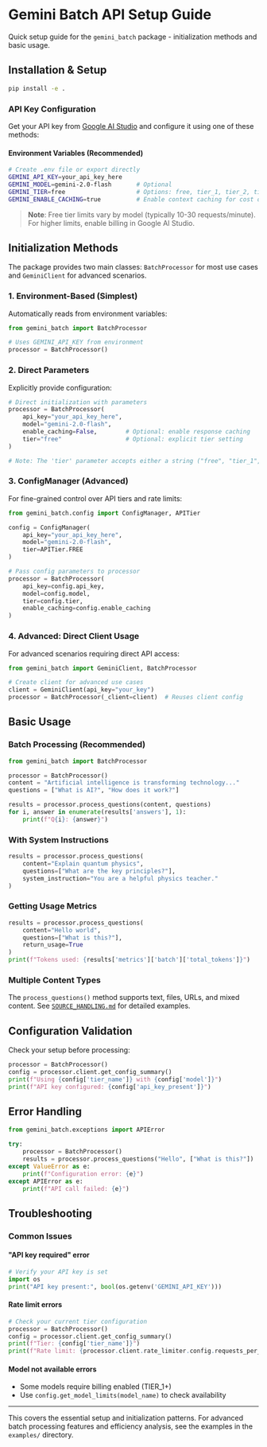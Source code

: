 # Gemini Batch API Setup Guide

Quick setup guide for the `gemini_batch` package - initialization methods and basic usage.

## Installation & Setup

```bash
pip install -e .
```

### API Key Configuration

Get your API key from [Google AI Studio](https://ai.dev/) and configure it using one of these methods:

#### Environment Variables (Recommended)

```bash
# Create .env file or export directly
GEMINI_API_KEY=your_api_key_here
GEMINI_MODEL=gemini-2.0-flash       # Optional
GEMINI_TIER=free                    # Options: free, tier_1, tier_2, tier_3
GEMINI_ENABLE_CACHING=true          # Enable context caching for cost optimization
```

> **Note**: Free tier limits vary by model (typically 10-30 requests/minute). For higher limits, enable billing in Google AI Studio.

## Initialization Methods

The package provides two main classes: `BatchProcessor` for most use cases and `GeminiClient` for advanced scenarios.

### 1. Environment-Based (Simplest)

Automatically reads from environment variables:

```python
from gemini_batch import BatchProcessor

# Uses GEMINI_API_KEY from environment
processor = BatchProcessor()
```

### 2. Direct Parameters

Explicitly provide configuration:

```python
# Direct initialization with parameters
processor = BatchProcessor(
    api_key="your_api_key_here",
    model="gemini-2.0-flash",
    enable_caching=False,        # Optional: enable response caching
    tier="free"                  # Optional: explicit tier setting
)

# Note: The 'tier' parameter accepts either a string ("free", "tier_1", etc.) or the APITier enum (APITier.FREE, APITier.TIER_1, ...).
```

### 3. ConfigManager (Advanced)

For fine-grained control over API tiers and rate limits:

```python
from gemini_batch.config import ConfigManager, APITier

config = ConfigManager(
    api_key="your_api_key_here",
    model="gemini-2.0-flash",
    tier=APITier.FREE
)

# Pass config parameters to processor
processor = BatchProcessor(
    api_key=config.api_key,
    model=config.model,
    tier=config.tier,
    enable_caching=config.enable_caching
)
```

### 4. Advanced: Direct Client Usage

For advanced scenarios requiring direct API access:

```python
from gemini_batch import GeminiClient, BatchProcessor

# Create client for advanced use cases
client = GeminiClient(api_key="your_key")
processor = BatchProcessor(_client=client)  # Reuses client config
```

## Basic Usage

### Batch Processing (Recommended)

```python
from gemini_batch import BatchProcessor

processor = BatchProcessor()
content = "Artificial intelligence is transforming technology..."
questions = ["What is AI?", "How does it work?"]

results = processor.process_questions(content, questions)
for i, answer in enumerate(results['answers'], 1):
    print(f"Q{i}: {answer}")
```

### With System Instructions

```python
results = processor.process_questions(
    content="Explain quantum physics",
    questions=["What are the key principles?"],
    system_instruction="You are a helpful physics teacher."
)
```

### Getting Usage Metrics

```python
results = processor.process_questions(
    content="Hello world", 
    questions=["What is this?"], 
    return_usage=True
)
print(f"Tokens used: {results['metrics']['batch']['total_tokens']}")
```

### Multiple Content Types

The `process_questions()` method supports text, files, URLs, and mixed content. See [`SOURCE_HANDLING.md`](SOURCE_HANDLING.md) for detailed examples.

## Configuration Validation

Check your setup before processing:

```python
processor = BatchProcessor()
config = processor.client.get_config_summary()
print(f"Using {config['tier_name']} with {config['model']}")
print(f"API key configured: {config['api_key_present']}")
```

## Error Handling

```python
from gemini_batch.exceptions import APIError

try:
    processor = BatchProcessor()
    results = processor.process_questions("Hello", ["What is this?"])
except ValueError as e:
    print(f"Configuration error: {e}")
except APIError as e:
    print(f"API call failed: {e}")
```

## Troubleshooting

### Common Issues

#### "API key required" error

```python
# Verify your API key is set
import os
print("API key present:", bool(os.getenv('GEMINI_API_KEY')))
```

#### Rate limit errors

```python
# Check your current tier configuration
processor = BatchProcessor()
config = processor.client.get_config_summary()
print(f"Tier: {config['tier_name']}")
print(f"Rate limit: {processor.client.rate_limiter.config.requests_per_minute} requests/minute")
```

#### Model not available errors

- Some models require billing enabled (TIER_1+)
- Use `config.get_model_limits(model_name)` to check availability

---

This covers the essential setup and initialization patterns. For advanced batch processing features and efficiency analysis, see the examples in the `examples/` directory.
